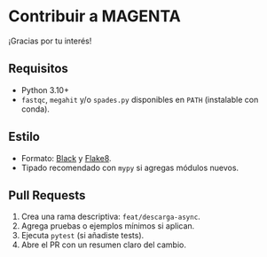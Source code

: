 # Contribuir a MAGENTA

¡Gracias por tu interés!

## Requisitos
- Python 3.10+
- `fastqc`, `megahit` y/o `spades.py` disponibles en `PATH` (instalable con conda).

## Estilo
- Formato: [Black](https://black.readthedocs.io/) y [Flake8](https://flake8.pycqa.org/).
- Tipado recomendado con `mypy` si agregas módulos nuevos.

## Pull Requests
1. Crea una rama descriptiva: `feat/descarga-async`.
2. Agrega pruebas o ejemplos mínimos si aplican.
3. Ejecuta `pytest` (si añadiste tests).
4. Abre el PR con un resumen claro del cambio.
